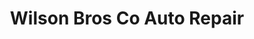 ---
title: "Wilson Bros Co Auto Repair"
url: /grandy/wilson-bros-co-auto-repair/
shop: Autowerkstatt
---